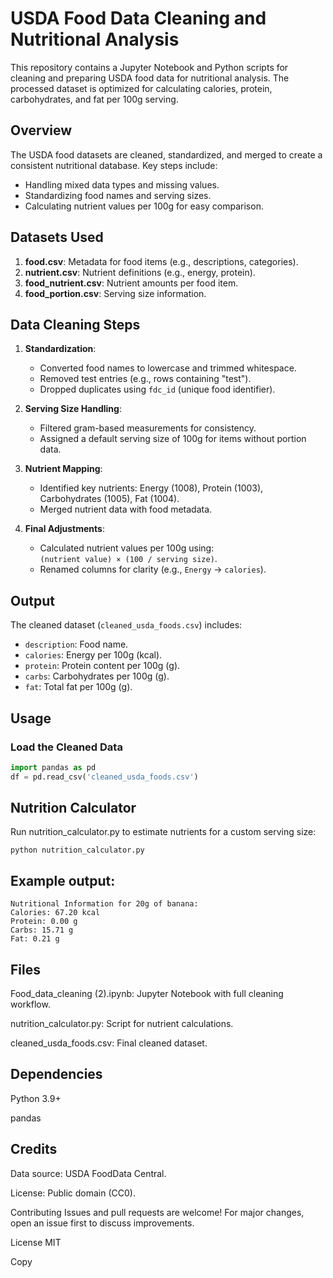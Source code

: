 # USDA Food Data Cleaning and Nutritional Analysis

This repository contains a Jupyter Notebook and Python scripts for cleaning and preparing USDA food data for nutritional analysis. The processed dataset is optimized for calculating calories, protein, carbohydrates, and fat per 100g serving.

## Overview
The USDA food datasets are cleaned, standardized, and merged to create a consistent nutritional database. Key steps include:
- Handling mixed data types and missing values.
- Standardizing food names and serving sizes.
- Calculating nutrient values per 100g for easy comparison.

## Datasets Used
1. **food.csv**: Metadata for food items (e.g., descriptions, categories).
2. **nutrient.csv**: Nutrient definitions (e.g., energy, protein).
3. **food_nutrient.csv**: Nutrient amounts per food item.
4. **food_portion.csv**: Serving size information.

## Data Cleaning Steps
1. **Standardization**:
   - Converted food names to lowercase and trimmed whitespace.
   - Removed test entries (e.g., rows containing "test").
   - Dropped duplicates using `fdc_id` (unique food identifier).

2. **Serving Size Handling**:
   - Filtered gram-based measurements for consistency.
   - Assigned a default serving size of 100g for items without portion data.

3. **Nutrient Mapping**:
   - Identified key nutrients: Energy (1008), Protein (1003), Carbohydrates (1005), Fat (1004).
   - Merged nutrient data with food metadata.

4. **Final Adjustments**:
   - Calculated nutrient values per 100g using:  
     `(nutrient value) × (100 / serving size)`.
   - Renamed columns for clarity (e.g., `Energy` → `calories`).

## Output
The cleaned dataset (`cleaned_usda_foods.csv`) includes:
- `description`: Food name.
- `calories`: Energy per 100g (kcal).
- `protein`: Protein content per 100g (g).
- `carbs`: Carbohydrates per 100g (g).
- `fat`: Total fat per 100g (g).

## Usage
### Load the Cleaned Data
```python
import pandas as pd
df = pd.read_csv('cleaned_usda_foods.csv')
```
## Nutrition Calculator
Run nutrition_calculator.py to estimate nutrients for a custom serving size:
```
python nutrition_calculator.py
```

## Example output:

```
Nutritional Information for 20g of banana:
Calories: 67.20 kcal
Protein: 0.00 g
Carbs: 15.71 g
Fat: 0.21 g
```
## Files
Food_data_cleaning (2).ipynb: Jupyter Notebook with full cleaning workflow.

nutrition_calculator.py: Script for nutrient calculations.

cleaned_usda_foods.csv: Final cleaned dataset.

## Dependencies
Python 3.9+

pandas

## Credits
Data source: USDA FoodData Central.

License: Public domain (CC0).

Contributing
Issues and pull requests are welcome! For major changes, open an issue first to discuss improvements.

License
MIT

Copy
